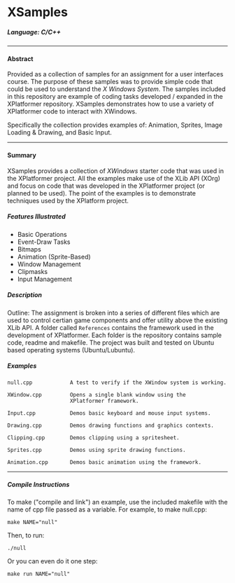 # XSamples #
##### Language: C/C++
***
#### Abstract
Provided as a collection of samples for an assignment for a user interfaces course.  The purpose of these samples was to provide simple code that could be used to understand the *X Windows System*.  The samples included in this repository are example of coding tasks developed / expanded in the XPlatformer repository.  XSamples demonstrates how to use a variety of XPlatformer code to interact with XWindows.

Specifically the collection provides examples of: Animation, Sprites, Image Loading & Drawing, and Basic Input.

***
#### Summary

XSamples provides a collection of *XWindows* starter code that was used in the XPlatformer project.  All the examples make use of the XLib API (XOrg) and focus on code that was developed in the XPlatformer project (or planned to be used).  The point of the examples is to demonstrate techniques used by the XPlatform project.

##### Features Illustrated

* Basic Operations
* Event-Draw Tasks
* Bitmaps
* Animation (Sprite-Based)
* Window Management
* Clipmasks
* Input Management
		 
##### Description
Outline:  The assignment is broken into a series of different files which are used to control certian game components and offer utility above the existing XLib API.  A folder called `References` contains the framework used in the development of XPlatformer.  Each folder is the repository contains sample code, readme and makefile.  The project was built and tested on Ubuntu based operating systems (Ubuntu/Lubuntu).


##### Examples


	null.cpp        	A test to verify if the XWindow system is working.

    XWindow.cpp         Opens a single blank window using the 
						XPlatformer framework.

	Input.cpp			Demos basic keyboard and mouse input systems.

    Drawing.cpp     	Demos drawing functions and graphics contexts.

    Clipping.cpp        Demos clipping using a spritesheet.

	Sprites.cpp			Demos using sprite drawing functions.

	Animation.cpp   	Demos basic animation using the framework.

---

##### Compile Instructions

To make ("compile and link") an example, use the included makefile with 
the name of cpp file passed as a variable. For example, to make null.cpp:

	make NAME="null"

Then, to run:

	./null

Or you can even do it one step:

	make run NAME="null"

